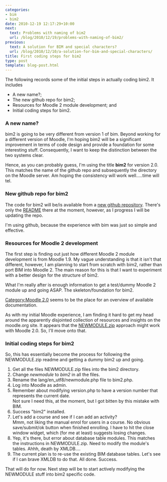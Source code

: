 ```yaml
---
categories:
- bim
- bim2
date: 2010-12-19 12:17:29+10:00
next:
  text: Problems with naming of bim2
  url: /blog/2010/12/19/problems-with-naming-of-bim2/
previous:
  text: A solution for BIM and special characters?
  url: /blog/2010/12/10/a-solution-for-bim-and-special-characters/
title: First coding steps for bim2
type: post
template: blog-post.html
---
```

The following records some of the initial steps in actually coding bim2. It includes

- A new name?;
- The new github repo for bim2;
- Resources for Moodle 2 module development; and
- Initial coding steps for bim2.

### A new name?

bim2 is going to be very different from version 1 of bim. Beyond working for a different version of Moodle, I'm hoping bim2 will be a significant improvement in terms of code design and provide a foundation for some interesting stuff. Consequently, I want to keep the distinction between the two systems clear.

Hence, as you can probably guess, I'm using the title **bim2** for version 2.0. This matches the name of the github repo and subsequently the directory on the Moodle server. Am hoping the consistency will work well.....time will tel.

### New github repo for bim2

The code for bim2 will be/is available from a [new github repository](https://github.com/djplaner/bim2). There's only the [README](https://github.com/djplaner/bim2/blob/master/README) there at the moment, however, as I progress I will be updating the repo.

I'm using github, because the experience with bim was just so simple and effective.

### Resources for Moodle 2 development

The first step is finding out just how different Moodle 2 module development is from Moodle 1.9. My vague understanding is that it isn't that different, however, I am planning to start from scratch with bim2, rather than port BIM into Moodle 2. The main reason for this is that I want to experiment with a better design for the structure of bim2.

What I'm really after is enough information to get a test/dummy Moodle 2 module up and going ASAP. The skeleton/foundation for bim2.

[Category:Moodle 2.0](http://docs.moodle.org/en/Category:Moodle_2.0) seems to be the place for an overview of available documentation.

As with my initial Moodle experience, I am finding it hard to get my head around the apparently disjointed collection of resources and insights on the moodle.org site. It appears that the [NEWMODULE.zip](http://docs.moodle.org/en/Development:NEWMODULE_Documentation) approach might work with Moodle 2.0. So, I'll move onto that.

### Initial coding steps for bim2

So, this has essentially become the process for following the NEWMODULE.zip readme and getting a dummy bim2 up and going.

1. Get all the files NEWMODULE.zip files into the bim2 directory.
2. Change _newmodule_ to _bim2_ in all the files.
3. Rename the lang/en\_utf8/newmodule.php file to bim2.php.
4. Log into Moodle as admin.
5. Remember about modifying version.php to have a version number that represents the current date.  
    Not sure I need this, at the moment, but I got bitten by this mistake with BIM.
6. Success "bim2" installed.
7. Let's add a course and see if I can add an activity?  
    Mmm, not liking the manual enrol for users in a course. No obvious save/submit/ok button when finished enrolling. I have to hit the close window widget, which (for me at least) suggests losing changes.
8. Yep, it's there, but error about database table modules. This matches the instructions in NEWMODULE.zip. Need to modify the module's tables. Ahhh, death by XMLDB....
9. The current plan is to re-use the existing BIM database tables. Let's see if I can brave XMLDB to do that. All done. Success.

That will do for now. Next step will be to start actively modifying the NEWMODULE stuff into bim2 specific code.